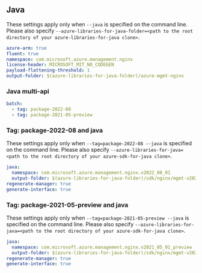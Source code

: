 ## Java

These settings apply only when `--java` is specified on the command line.
Please also specify `--azure-libraries-for-java-folder=<path to the root directory of your azure-libraries-for-java clone>`.

``` yaml $(java)
azure-arm: true
fluent: true
namespace: com.microsoft.azure.management.nginx
license-header: MICROSOFT_MIT_NO_CODEGEN
payload-flattening-threshold: 1
output-folder: $(azure-libraries-for-java-folder)/azure-mgmt-nginx
```

### Java multi-api

``` yaml $(java) && $(multiapi)
batch:
  - tag: package-2022-08
  - tag: package-2021-05-preview
```

### Tag: package-2022-08 and java

These settings apply only when `--tag=package-2022-08 --java` is specified on the command line.
Please also specify `--azure-libraries-for-java=<path to the root directory of your azure-sdk-for-java clone>`.

``` yaml $(tag) == 'package-2022-08' && $(java) && $(multiapi)
java:
  namespace: com.microsoft.azure.management.nginx.v2022_08_01
  output-folder: $(azure-libraries-for-java-folder)/sdk/nginx/mgmt-v2022_08_01
regenerate-manager: true
generate-interface: true
```

### Tag: package-2021-05-preview and java

These settings apply only when `--tag=package-2021-05-preview --java` is specified on the command line.
Please also specify `--azure-libraries-for-java=<path to the root directory of your azure-sdk-for-java clone>`.

``` yaml $(tag) == 'package-2021-05-preview' && $(java) && $(multiapi)
java:
  namespace: com.microsoft.azure.management.nginx.v2021_05_01_preview
  output-folder: $(azure-libraries-for-java-folder)/sdk/nginx/mgmt-v2021_05_01_preview
regenerate-manager: true
generate-interface: true
```